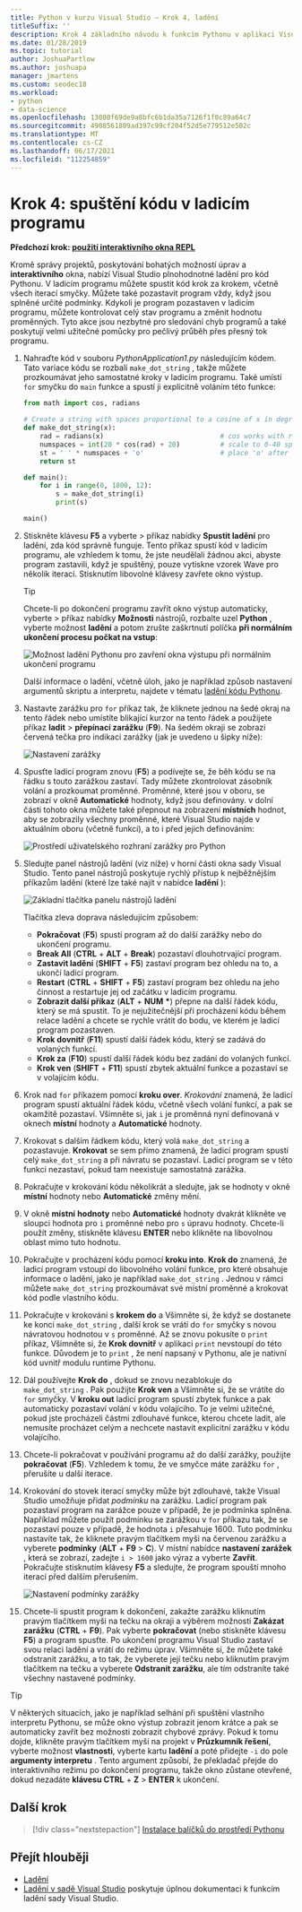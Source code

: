 ```yaml
---
title: Python v kurzu Visual Studio – Krok 4, ladění
titleSuffix: ''
description: Krok 4 základního návodu k funkcím Pythonu v aplikaci Visual Studio, který pokryje, jak spustit kód Pythonu v ladicím programu.
ms.date: 01/28/2019
ms.topic: tutorial
author: JoshuaPartlow
ms.author: joshuapa
manager: jmartens
ms.custom: seodec18
ms.workload:
- python
- data-science
ms.openlocfilehash: 13080f69de9a8bfc6b1da35a7126f1f0c89a64c7
ms.sourcegitcommit: 4908561809ad397c99cf204f52d5e779512e502c
ms.translationtype: MT
ms.contentlocale: cs-CZ
ms.lasthandoff: 06/17/2021
ms.locfileid: "112254859"
---
```

# <a name="step-4-run-code-in-the-debugger"></a>Krok 4: spuštění kódu v ladicím programu

**Předchozí krok: [použití interaktivního okna REPL](tutorial-working-with-python-in-visual-studio-step-03-interactive-repl.md)**

Kromě správy projektů, poskytování bohatých možností úprav a **interaktivního** okna, nabízí Visual Studio plnohodnotné ladění pro kód Pythonu. V ladicím programu můžete spustit kód krok za krokem, včetně všech iterací smyčky. Můžete také pozastavit program vždy, když jsou splněné určité podmínky. Kdykoli je program pozastaven v ladicím programu, můžete kontrolovat celý stav programu a změnit hodnotu proměnných. Tyto akce jsou nezbytné pro sledování chyb programů a také poskytují velmi užitečné pomůcky pro pečlivý průběh přes přesný tok programu.

1. Nahraďte kód v souboru *PythonApplication1.py* následujícím kódem. Tato variace kódu se rozbalí `make_dot_string` , takže můžete prozkoumávat jeho samostatné kroky v ladicím programu. Také umístí `for` smyčku do `main` funkce a spustí ji explicitně voláním této funkce:

    ```python
    from math import cos, radians

    # Create a string with spaces proportional to a cosine of x in degrees
    def make_dot_string(x):
        rad = radians(x)                             # cos works with radians
        numspaces = int(20 * cos(rad) + 20)          # scale to 0-40 spaces
        st = ' ' * numspaces + 'o'                   # place 'o' after the spaces
        return st

    def main():
        for i in range(0, 1800, 12):
            s = make_dot_string(i)
            print(s)

    main()
    ```

1. Stiskněte klávesu **F5** a vyberte   >  příkaz nabídky **Spustit ladění** pro ladění, zda kód správně funguje. Tento příkaz spustí kód v ladicím programu, ale vzhledem k tomu, že jste neudělali žádnou akci, abyste program zastavili, když je spuštěný, pouze vytiskne vzorek Wave pro několik iterací. Stisknutím libovolné klávesy zavřete okno výstup.

    > [!Tip]
    > Chcete-li po dokončení programu zavřít okno výstup automaticky, vyberte   >  příkaz nabídky **Možnosti** nástrojů, rozbalte uzel **Python** , vyberte možnost **ladění** a potom zrušte zaškrtnutí políčka **při normálním ukončení procesu počkat na vstup**:
    >
    > ![Možnost ladění Pythonu pro zavření okna výstupu při normálním ukončení programu](media/vs-getting-started-python-22-debugging5.png)
    >
    > Další informace o ladění, včetně úloh, jako je například způsob nastavení argumentů skriptu a interpretu, najdete v tématu [ladění kódu Pythonu](debugging-python-in-visual-studio.md).

1. Nastavte zarážku pro `for` příkaz tak, že kliknete jednou na šedé okraj na tento řádek nebo umístíte blikající kurzor na tento řádek a použijete příkaz **ladit**  >  **přepínací zarážku** (**F9**). Na šedém okraji se zobrazí červená tečka pro indikaci zarážky (jak je uvedeno u šipky níže):

    ![Nastavení zarážky](media/vs-getting-started-python-18-debugging1.png)

1. Spusťte ladicí program znovu (**F5**) a podívejte se, že běh kódu se na řádku s touto zarážkou zastaví. Tady můžete zkontrolovat zásobník volání a prozkoumat proměnné. Proměnné, které jsou v oboru, se zobrazí v okně **Automatické** hodnoty, když jsou definovány. v dolní části tohoto okna můžete také přepnout na zobrazení **místních** hodnot, aby se zobrazily všechny proměnné, které Visual Studio najde v aktuálním oboru (včetně funkcí), a to i před jejich definováním:

    ![Prostředí uživatelského rozhraní zarážky pro Python](media/vs-getting-started-python-19-debugging2b.png)

1. Sledujte panel nástrojů ladění (viz níže) v horní části okna sady Visual Studio. Tento panel nástrojů poskytuje rychlý přístup k nejběžnějším příkazům ladění (které lze také najít v nabídce **ladění** ):

    ![Základní tlačítka panelu nástrojů ladění](media/vs-getting-started-python-20-debugging3.png)

    Tlačítka zleva doprava následujícím způsobem:
    - **Pokračovat** (**F5**) spustí program až do další zarážky nebo do ukončení programu.
    - **Break All** (**CTRL** + **ALT** + **Break**) pozastaví dlouhotrvající program.
    - **Zastavit ladění** (**SHIFT** + **F5**) zastaví program bez ohledu na to, a ukončí ladicí program.
    - **Restart** (**CTRL** + **SHIFT** + **F5**) zastaví program bez ohledu na jeho činnost a restartuje jej od začátku v ladicím programu.
    - **Zobrazit další příkaz** (**ALT** + **NUM** **&#42;**) přepne na další řádek kódu, který se má spustit. To je nejužitečnější při procházení kódu během relace ladění a chcete se rychle vrátit do bodu, ve kterém je ladicí program pozastaven.
    - **Krok dovnitř** (**F11**) spustí další řádek kódu, který se zadává do volaných funkcí.
    - **Krok za** (**F10**) spustí další řádek kódu bez zadání do volaných funkcí.
    - **Krok ven** (**SHIFT** + **F11**) spustí zbytek aktuální funkce a pozastaví se v volajícím kódu.

1. Krok nad `for` příkazem pomocí **kroku over**. *Krokování* znamená, že ladicí program spustí aktuální řádek kódu, včetně všech volání funkcí, a pak se okamžitě pozastaví. Všimněte si, jak `i` je proměnná nyní definovaná v oknech **místní** hodnoty a **Automatické** hodnoty.

1. Krokovat s dalším řádkem kódu, který volá `make_dot_string` a pozastavuje. **Krokovat** se sem přímo znamená, že ladicí program spustí celý `make_dot_string` a při návratu se pozastaví. Ladicí program se v této funkci nezastaví, pokud tam neexistuje samostatná zarážka.

1. Pokračujte v krokování kódu několikrát a sledujte, jak se hodnoty v okně **místní** hodnoty nebo **Automatické** změny mění.

1. V okně **místní** **hodnoty** nebo **Automatické** hodnoty dvakrát klikněte ve sloupci hodnota pro `i` proměnné nebo pro `s` úpravu hodnoty. Chcete-li použít změny, stiskněte klávesu **ENTER** nebo klikněte na libovolnou oblast mimo tuto hodnotu.

1. Pokračujte v procházení kódu pomocí **kroku into**. **Krok do** znamená, že ladicí program vstoupí do libovolného volání funkce, pro které obsahuje informace o ladění, jako je například `make_dot_string` . Jednou v rámci můžete `make_dot_string` prozkoumávat své místní proměnné a krokovat kód podle vlastního kódu.

1. Pokračujte v krokování s **krokem do** a Všimněte si, že když se dostanete ke konci `make_dot_string` , další krok se vrátí do `for` smyčky s novou návratovou hodnotou v `s` proměnné. Až se znovu pokusíte o `print` příkaz, Všimněte si, že **Krok dovnitř** v aplikaci `print` nevstoupí do této funkce. Důvodem je to `print` , že není napsaný v Pythonu, ale je nativní kód uvnitř modulu runtime Pythonu.

1. Dál používejte **Krok do** , dokud se znovu nezablokuje do `make_dot_string` . Pak použijte **Krok ven** a Všimněte si, že se vrátíte do `for` smyčky. V **kroku out** ladicí program spustí zbytek funkce a pak automaticky pozastaví volání v kódu volajícího. To je velmi užitečné, pokud jste procházeli částmi zdlouhavé funkce, kterou chcete ladit, ale nemusíte procházet celým a nechcete nastavit explicitní zarážku v kódu volajícího.

1. Chcete-li pokračovat v používání programu až do další zarážky, použijte **pokračovat** (**F5**). Vzhledem k tomu, že ve smyčce máte zarážku `for` , přerušíte u další iterace.

1. Krokování do stovek iterací smyčky může být zdlouhavé, takže Visual Studio umožňuje přidat *podmínku* na zarážku. Ladicí program pak pozastaví program na zarážce pouze v případě, že je podmínka splněna. Například můžete použít podmínku se zarážkou v `for` příkazu tak, že se pozastaví pouze v případě, že hodnota `i` přesahuje 1600. Tuto podmínku nastavíte tak, že kliknete pravým tlačítkem myši na červenou zarážku a vyberete **podmínky** (**ALT** + **F9**  >  **C**). V místní nabídce **nastavení zarážek** , která se zobrazí, zadejte `i > 1600` jako výraz a vyberte **Zavřít**. Pokračujte stisknutím klávesy **F5** a sledujte, že program spouští mnoho iterací před dalším přerušením.

    ![Nastavení podmínky zarážky](media/vs-getting-started-python-21-debugging4.png)

1. Chcete-li spustit program k dokončení, zakažte zarážku kliknutím pravým tlačítkem myši na tečku na okraji a výběrem možnosti **Zakázat zarážku** (**CTRL** + **F9**). Pak vyberte **pokračovat** (nebo stiskněte klávesu **F5**) a program spusťte. Po ukončení programu Visual Studio zastaví svou relaci ladění a vrátí do režimu úprav. Všimněte si, že můžete také odstranit zarážku, a to tak, že vyberete její tečku nebo kliknutím pravým tlačítkem na tečku a vyberete **Odstranit zarážku**, ale tím odstraníte také všechny nastavené podmínky.

> [!Tip]
> V některých situacích, jako je například selhání při spuštění vlastního interpretu Pythonu, se může okno výstup zobrazit jenom krátce a pak se automaticky zavřít bez možnosti zobrazit chybové zprávy. Pokud k tomu dojde, klikněte pravým tlačítkem myši na projekt v **Průzkumník řešení**, vyberte možnost **vlastnosti**, vyberte kartu **ladění** a poté přidejte `-i` do pole **argumenty interpretu** . Tento argument způsobí, že překladač přejde do interaktivního režimu po dokončení programu, takže okno zůstane otevřené, dokud nezadáte **klávesu CTRL** + **Z**  >  **ENTER** k ukončení.

## <a name="next-step"></a>Další krok

> [!div class="nextstepaction"]
> [Instalace balíčků do prostředí Pythonu](tutorial-working-with-python-in-visual-studio-step-05-installing-packages.md)

## <a name="go-deeper"></a>Přejít hlouběji

- [Ladění](debugging-python-in-visual-studio.md)
- [Ladění v sadě Visual Studio](../debugger/debugger-feature-tour.md) poskytuje úplnou dokumentaci k funkcím ladění sady Visual Studio.

